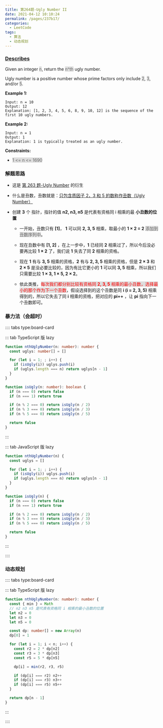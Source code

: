 ```yaml
---
title: 第264题-Ugly Number II
date: 2021-04-12 10:10:24
permalink: /pages/237b17/
categories:
  - LeetCode
tags:
  - 算法
  - 动态规划
---
```


### [Describes](https://leetcode-cn.com/problems/ugly-number-ii/)

Given an integer <span style="background: #ddd; color: #666;">n</span>, return the <span style="background: #ddd; color: #666;">n^th</span> ugly number.

Ugly number is a positive number whose prime factors only include <span style="background: #ddd; color: #666;">2</span>, <span style="background: #ddd; color: #666;">3</span>, and/or <span style="background: #ddd; color: #666;">5</span>.

<!-- more -->

**Example 1:**

```
Input: n = 10
Output: 12
Explanation: [1, 2, 3, 4, 5, 6, 8, 9, 10, 12] is the sequence of the first 10 ugly numbers.
```

**Example 2:**

```
Input: n = 1
Output: 1
Explanation: 1 is typically treated as an ugly number.
```

**Constraints:**

- <span style="background: #ddd; color: #666;">1 <= n <= 1690</span>

### 解题思路

- 这是 [第 263 题-Ugly Number](https://xiaojun996.top/pages/c08024/) 的衍生

- 什么是丑数，丑数就是：[只包含质因子 2，3 和 5 的数称作丑数（Ugly Number）](https://baike.baidu.com/item/%E4%B8%91%E6%95%B0?fr=aladdin)

- 创建 **3** 个 指针，指针的值 **n2, n3, n5** 是代表有资格同 i 相乘的最 **小丑数的位置**

  - 一开始，丑数只有 **[1]**， **1** 可以同 **2, 3, 5** 相乘，取最小的 **1 × 2 = 2** <span style="background: #ddd; color: #666;">添加到丑数序列中</span>。

  - 现在丑数中有 **[1, 2]** ，在上一步中，**1** 已经同 **2** 相乘过了，所以今后没必要再比较 **1 × 2** 了，我们说 **1** 失去了同 **2** 相乘的资格。

  - 现在 **1** 有与 **3, 5** 相乘的资格，**2** 有与 **2, 3, 5** 相乘的资格，但是 **2 × 3** 和 **2 × 5** 是没必要比较的，因为有比它更小的 **1** 可以同 **3, 5** 相乘，所以我们只需要比较 **1 × 3, 1 × 5, 2 × 2**。

  - 依此类推，<span style="background: #ddd; color: red;">每次我们都分别比较有资格同 **2, 3, 5** 相乘的最小丑数，选择最小的那个作为下一个丑数</span>，假设选择到的这个丑数是同 **i (i = 2, 3, 5)** 相乘得到的，所以它失去了同 **i** 相乘的资格，把对应的 **pi++** ，让 **pi** 指向下一个丑数即可。

### 暴力法（会超时）

:::: tabs type:board-card

::: tab TypeScript 版 lazy

```TypeScript
function nthUglyNumber(n: number): number {
  const uglys: number[] = []

  for (let i = 1; ; i++) {
    if (isUgly(i)) uglys.push(i)
    if (uglys.length === n) return uglys[n - 1]
  }
}

function isUgly(n: number): boolean {
  if (n === 0) return false
  if (n === 1) return true

  if (n % 2 === 0) return isUgly(n / 2)
  if (n % 3 === 0) return isUgly(n / 3)
  if (n % 5 === 0) return isUgly(n / 5)

  return false
}
```

:::

::: tab JavaScript 版 lazy

```JavaScript
function nthUglyNumber(n) {
  const uglys = []

  for (let i = 1; ; i++) {
    if (isUgly(i)) uglys.push(i)
    if (uglys.length === n) return uglys[n - 1]
  }
}

function isUgly(n) {
  if (n === 0) return false
  if (n === 1) return true

  if (n % 2 === 0) return isUgly(n / 2)
  if (n % 3 === 0) return isUgly(n / 3)
  if (n % 5 === 0) return isUgly(n / 5)

  return false
}
```

:::

::::

### 动态规划

:::: tabs type:board-card

::: tab TypeScript 版 lazy

```TypeScript
function nthUglyNumber(n: number): number {
  const { min } = Math
  // n2 n3 n5 是代表有资格同 i 相乘的最小丑数的位置
  let n2 = 0
  let n3 = 0
  let n5 = 0

  const dp: number[] = new Array(n)
  dp[0] = 1

  for (let i = 1; i < n; i++) {
    const r2 = 2 * dp[n2]
    const r3 = 3 * dp[n3]
    const r5 = 5 * dp[n5]

    dp[i] = min(r2, r3, r5)

    if (dp[i] === r2) n2++
    if (dp[i] === r3) n3++
    if (dp[i] === r5) n5++
  }

  return dp[n - 1]
}
```

:::

::::
